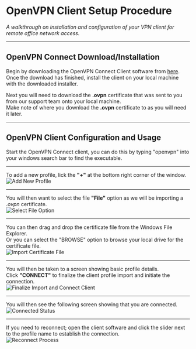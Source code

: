 # OpenVPN Client Setup Procedure

*A walkthrough on installation and configuration of your VPN client for remote office network access.*

---
## OpenVPN Connect Download/Installation
Begin by downloading the OpenVPN Connect Client software from [here](https://openvpn.net/client/).<br>
Once the download has finished, install the client on your local machine with the downloaded installer.

Next you will need to download the **.ovpn** certificate that was sent to you from our support team onto your local machine.<br>
Make note of where you download the **.ovpn** certificate to as you will need it later.

---
## OpenVPN Client Configuration and Usage

Start the OpenVPN Connect client, you can do this by typing "openvpn" into your windows search bar to find the executable.

---
To add a new profile, lick the **"+"** at the bottom right corner of the window.<br>
![Add New Profile](/img/00_add_new_profile.png "Add new OpenVPN client profile")

---
You will then want to select the file **"File"** option as we will be importing a *.ovpn* certificate.<br>
![Select File Option](/img/01_select_file_option.png "Import profile by file")

---
You can then drag and drop the certificate file from the Windows File Explorer.<br>
Or you can select the "BROWSE" option to browse your local drive for the certificate file.<br>
![Import Certificate File](/img/02_import_certificate_file.png "Import certificate file")

---
You will then be taken to a screen showing basic profile details.<br>
Click **"CONNECT"** to finalize the client profile import and initiate the connection.<br>
![Finalize Import and Connect Client](/img/03_connect_profile.png "Finalize profile import and connect profile")

---
You will then see the following screen showing that you are connected.<br>
![Connected Status](/img/04_connected_status.png "Connected status screen")

---
If you need to reconnect; open the client software and click the slider next to the profile name to establish the connection.<br>
![Reconnect Process](/img/05_connect_to_profile.png "Connect to profile")

